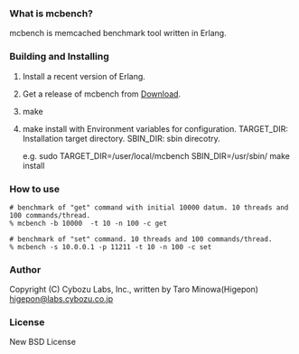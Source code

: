 ### What is mcbench?
mcbench is memcached benchmark tool written in Erlang.

### Building and Installing 
  1. Install a recent version of Erlang.
  2. Get a release of mcbench from [Download](http://github.com/higepon/mcbench/downloads).
  3. make
  4. make install with Environment variables for configuration.
     TARGET_DIR: Installation target directory.
     SBIN_DIR: sbin direcotry.

     e.g.
       sudo TARGET_DIR=/user/local/mcbench SBIN_DIR=/usr/sbin/ make install 

### How to use

    # benchmark of "get" command with initial 10000 datum. 10 threads and 100 commands/thread.
    % mcbench -b 10000  -t 10 -n 100 -c get     

    # benchmark of "set" command. 10 threads and 100 commands/thread.
    % mcbench -s 10.0.0.1 -p 11211 -t 10 -n 100 -c set     

### Author
Copyright (C) Cybozu Labs, Inc., written by Taro Minowa(Higepon) <higepon@labs.cybozu.co.jp>

### License
New BSD License
